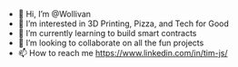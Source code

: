 - 👋 Hi, I’m @Wollivan
- 👀 I’m interested in 3D Printing, Pizza, and Tech for Good
- 🌱 I’m currently learning to build smart contracts
- 💞️ I’m looking to collaborate on all the fun projects
- 📫 How to reach me https://www.linkedin.com/in/tim-js/
